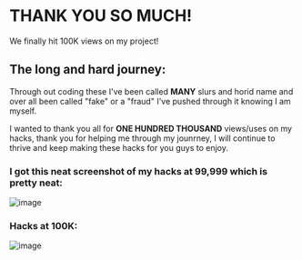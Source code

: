 # THANK YOU SO MUCH!
We finally hit 100K views on my project!

## The long and hard journey:
Through out coding these I've been called **MANY** slurs and horid name and over all been called "fake" or a "fraud" I've pushed through it knowing I am myself.

I wanted to thank you all for **ONE HUNDRED THOUSAND** views/uses on my hacks, thank you for helping me through my jounrney, I will continue to thrive and keep making these hacks for you guys to enjoy.

### I got this neat screenshot of my hacks at **99,999** which is pretty neat:

![image](https://user-images.githubusercontent.com/100364882/174915311-e18e1b53-0370-4994-9d31-2b612fe6f99f.png)

### **Hacks at 100K:**

![image](https://user-images.githubusercontent.com/100364882/174915389-6f284d59-9a84-462a-8d47-3c490f725964.png)
